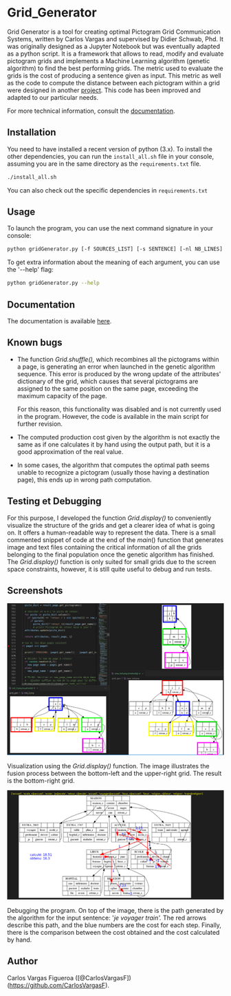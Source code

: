 # Grid_Generator

Grid Generator is a tool for creating optimal Pictogram Grid Communication Systems, written by Carlos Vargas and supervised by Didier Schwab, Phd. It was originally designed as a Jupyter Notebook but was eventually adapted as a python script. It is a framework that allows to read, modify and evaluate pictogram grids and implements a Machine Learning algorithm (genetic algorithm) to find the best performing grids. The metric used to evaluate the grids is the cost of producing a sentence given as input. This metric as well as the code to compute the distance between each pictogram within a grid were designed in another [project](https://github.com/InteraactionGroup/Pictogram-Grid-Communication-Systems-Evaluator.git). This code has been improved and adapted to our particular needs.

For more technical information, consult the [documentation](https://carlosvargas-grid-generation.readthedocs.io/en/latest/gridGenerator.html).

## Installation

You need to have installed a recent version of python (3.x). To install the other dependencies, you can run the `install_all.sh` file in your console, assuming you are in the same directory as the `requirements.txt` file.

```bash
./install_all.sh
```

You can also check out the specific dependencies in `requirements.txt`

## Usage

To launch the program, you can use the next command signature in your console:

```bash
python gridGenerator.py [-f SOURCES_LIST] [-s SENTENCE] [-nl NB_LINES] [-nc NB_COLS] [-th THRESHOLD] [-mi MAX_ITER]
```

To get extra information about the meaning of each argument, you can use the '--help' flag: 

```bash
python gridGenerator.py --help
```

## Documentation

The documentation is available [here](https://carlosvargas-grid-generation.readthedocs.io/en/latest/gridGenerator.html).

## Known bugs

- The function *Grid.shuffle(),* which recombines all the pictograms within a page, is generating an error when launched in the genetic algorithm sequence. This error is produced by the wrong update of the attributes' dictionary of the grid, which causes that several pictograms are assigned to the same position on the same page, exceeding the maximum capacity of the page.

    For this reason, this functionality was disabled and is not currently used in the program. However, the code is available in the main script for further revision.

- The computed production cost given by the algorithm is not exactly the same as if one calculates it by hand using the output path, but it is a good approximation of the real value.
- In some cases, the algorithm that computes the optimal path seems unable to recognize a pictogram (usually those having a destination page), this ends up in wrong path computation.

## Testing et Debugging

For this purpose, I developed the function *Grid.display()* to conveniently visualize the structure of the grids and get a clearer idea of what is going on. It offers a human-readable way to represent the data. There is a small commented snippet of code at the end of the *main*() function that generates image and text files containing the critical information of all the grids belonging to the final population once the genetic algorithm has finished. The *Grid.display()* function is only suited for small grids due to the screen space constraints, however, it is still quite useful to debug and run tests.   

## Screenshots

![alt text](https://github.com/CarlosVargasF/grid_generation/blob/master/images/bug9.png?raw=true)

Visualization using the *Grid.display()* function. The image illustrates the fusion process between the bottom-left and the upper-right grid. The result is the bottom-right grid.

![alt text](https://github.com/CarlosVargasF/grid_generation/blob/master/images/bug_cost5.png?raw=true)

Debugging the program. On top of the image, there is the path generated by the algorithm for the input sentence: '*je voyager train'.* The red arrows describe this path, and the blue numbers are the cost for each step. Finally, there is the comparison between the cost obtained and the cost calculated by hand.

## Author

Carlos Vargas Figueroa ([@CarlosVargasF])(https://github.com/CarlosVargasF).
